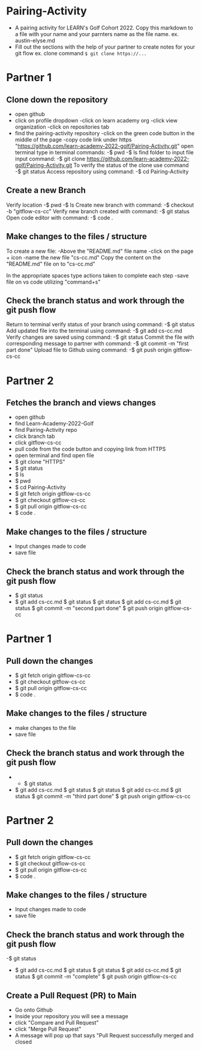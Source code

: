 # Pairing-Activity
- A pairing activity for LEARN's Golf Cohort 2022. Copy this markdown to a file with your name and your parnters name as the file name. 
    ex. austin-elyse.md
- Fill out the sections with the help of your partner to create notes for your git flow
    ex. clone command `$ git clone https://...`


# Partner 1
## Clone down the repository 
- open github
- click on profile dropdown
  -click on learn academy org
  -click view organization
   -click on repositories tab
 - find the pairing-activity repository
 -click on the green code button in the middle of the page
 -copy code link under https  "https://github.com/learn-academy-2022-golf/Pairing-Activity.git"
 open terminal
 type in terminal commands:
  -$ pwd
  -$ ls
 find folder to input file
 input command:
  -$ git clone  https://github.com/learn-academy-2022-golf/Pairing-Activity.git
To verify the status of the clone use command
  -$ git status
Access repository using command:
  -$ cd Pairing-Activity



## Create a new Branch 
Verify location
  -$ pwd
  -$ ls
Create new branch with command:
  -$ checkout -b "gitflow-cs-cc"
Verify new branch created with command:
  -$ git status
Open code editor with command:
  -$ code .

## Make changes to the files / structure
To create a new file:
 -Above the "README.md" file name 
  -click on the page + icon
    -name the new file "cs-cc.md"
Copy the content on the "README.md" file on to "cs-cc.md"

In the appropriate spaces type actions taken to complete each step
  -save file on vs code utilizing "command+s"

  
## Check the branch status and work through the git push flow
Return to terminal
verify status of your branch using command:
  -$ git status
Add updated file into the terminal using command:
  -$ git add cs-cc.md
Verify changes are saved using command:
  -$ git status
Commit the file with corresponding message to partner with command:
  -$ git commit -m "first part done"
Upload file to Github using command:
  -$ git push origin gitflow-cs-cc

# Partner 2
## Fetches the branch and views changes
 - open github
 - find Learn-Academy-2022-Golf
 - find Pairing-Activity repo
 - click branch tab
 - click gitflow-cs-cc
 - pull code from the code button and copying link from HTTPS
 - open terminal and find open file
 - $ git clone "HTTPS"
 - $ git status
 - $ ls
 - $ pwd
 - $ cd Pairing-Activity
 - $ git fetch origin gitflow-cs-cc
  - $ git checkout gitflow-cs-cc
  - $ git pull origin gitflow-cs-cc
  - $ code .

##  Make changes to the files / structure
 - Input changes made to code
 - save file

## Check the branch status and work through the git push flow
 - $ git status
 - $ git add cs-cc.md
  $ git status
  $ git status
  $ git add cs-cc.md
  $ git status
  $ git commit -m "second part done"
  $ git push origin gitflow-cs-cc
# Partner 1
## Pull down the changes 
 - $ git fetch origin gitflow-cs-cc
  - $ git checkout gitflow-cs-cc
  - $ git pull origin gitflow-cs-cc
  - $ code .

## Make changes to the files / structure
 - make changes to the file
 - save file

## Check the branch status and work through the git push flow
 -  - $ git status
 - $ git add cs-cc.md
  $ git status
  $ git status
  $ git add cs-cc.md
  $ git status
  $ git commit -m "third part done"
  $ git push origin gitflow-cs-cc

# Partner 2
## Pull down the changes 
 - $ git fetch origin gitflow-cs-cc
  - $ git checkout gitflow-cs-cc
  - $ git pull origin gitflow-cs-cc
  - $ code .

##  Make changes to the files / structure
 - Input changes made to code
 - save file

## Check the branch status and work through the git push flow
 -$ git status
 - $ git add cs-cc.md
  $ git status
  $ git status
  $ git add cs-cc.md
  $ git status
  $ git commit -m "complete"
  $ git push origin gitflow-cs-cc

## Create a Pull Request (PR) to Main
 - Go onto Github
 - Inside your repository you will see a message
 - click "Compare and Pull Request"
 - click "Merge Pull Request"
 - A message will pop up that says "Pull Request successfully merged and closed
